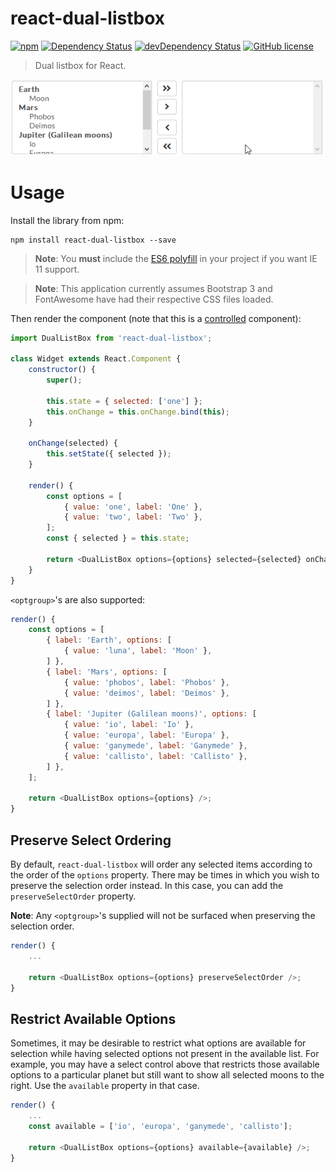 # react-dual-listbox

[![npm](https://img.shields.io/npm/v/react-dual-listbox.svg?style=flat-square)](https://www.npmjs.com/package/react-dual-listbox)
[![Dependency Status](https://img.shields.io/david/jakezatecky/react-dual-listbox.svg?style=flat-square)](https://david-dm.org/jakezatecky/react-dual-listbox)
[![devDependency Status](https://david-dm.org/jakezatecky/react-dual-listbox/dev-status.svg?style=flat-square)](https://david-dm.org/jakezatecky/react-dual-listbox#info=devDependencies)
[![GitHub license](https://img.shields.io/badge/license-MIT-blue.svg?style=flat-square)](https://raw.githubusercontent.com/jakezatecky/react-dual-listbox/master/LICENSE.txt)

> Dual listbox for React.

![Demo](demo.gif)

# Usage

Install the library from npm:

``` shell
npm install react-dual-listbox --save
```

> **Note**: You **must** include the [ES6 polyfill](https://babeljs.io/docs/usage/polyfill/) in your project if you want IE 11 support.

> **Note**: This application currently assumes Bootstrap 3 and FontAwesome have had their respective CSS files loaded.

Then render the component (note that this is a [controlled] component):

``` javascript
import DualListBox from 'react-dual-listbox';

class Widget extends React.Component {
    constructor() {
        super();
        
        this.state = { selected: ['one'] };
        this.onChange = this.onChange.bind(this);
    }

    onChange(selected) {
        this.setState({ selected });
    }

    render() {
        const options = [
            { value: 'one', label: 'One' },
            { value: 'two', label: 'Two' },
        ];
        const { selected } = this.state;

        return <DualListBox options={options} selected={selected} onChange={this.onChange} />;
    }
}
```

`<optgroup>`'s are also supported:

``` javascript
render() {
    const options = [
        { label: 'Earth', options: [
            { value: 'luna', label: 'Moon' },
        ] },
        { label: 'Mars', options: [
            { value: 'phobos', label: 'Phobos' },
            { value: 'deimos', label: 'Deimos' },
        ] },
        { label: 'Jupiter (Galilean moons)', options: [
            { value: 'io', label: 'Io' },
            { value: 'europa', label: 'Europa' },
            { value: 'ganymede', label: 'Ganymede' },
            { value: 'callisto', label: 'Callisto' },
        ] },
    ];

    return <DualListBox options={options} />;
}
```

## Preserve Select Ordering

By default, `react-dual-listbox` will order any selected items according
to the order of the `options` property. There may be times in which you
wish to preserve the selection order instead. In this case, you can add
the `preserveSelectOrder` property.

**Note**: Any `<optgroup>`'s supplied will not be surfaced when preserving
the selection order.

``` javascript
render() {
    ...

    return <DualListBox options={options} preserveSelectOrder />;
}
```

## Restrict Available Options

Sometimes, it may be desirable to restrict what options are available
for selection while having selected options not present in the available
list. For example, you may have a select control above that restricts
those available options to a particular planet but still want to show
all selected moons to the right. Use the `available` property in that case.

``` javascript
render() {
    ...
    const available = ['io', 'europa', 'ganymede', 'callisto'];
    
    return <DualListBox options={options} available={available} />;
}
```

[controlled]: https://facebook.github.io/react/docs/forms.html#controlled-components
